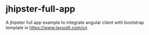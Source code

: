 # jhipster-full-app
A jhipster full app example to integrate angular client with bootstrap template in https://www.layoutit.com/cn
